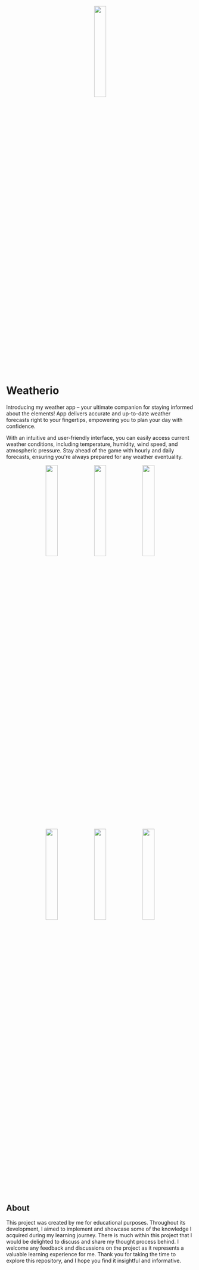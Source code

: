   <p align="center"> <img src="https://cdn.discordapp.com/attachments/327804857501351937/1135856375172452372/weatherio-high-resolution-logo-white-on-transparent-background.png" width="25%" height="25%"> </p>

# Weatherio

Introducing my weather app – your ultimate companion for staying informed about the elements! App delivers accurate and up-to-date weather forecasts right to your fingertips, empowering you to plan your day with confidence.

With an intuitive and user-friendly interface, you can easily access current weather conditions, including temperature, humidity, wind speed, and atmospheric pressure. Stay ahead of the game with hourly and daily forecasts, ensuring you're always prepared for any weather eventuality.


<p align="center">  <img src="https://cdn.discordapp.com/attachments/327804857501351937/1135861238933495858/Screenshot_20230801_120526.png" width="25%" height="25%"> <img src="https://cdn.discordapp.com/attachments/327804857501351937/1135861239260663848/Screenshot_20230801_120555.png" width="25%" height="25%"> <img src="https://cdn.discordapp.com/attachments/327804857501351937/1135861239734607892/Screenshot_20230801_120605.png" width="25%" height="25%"> <img  
src="https://cdn.discordapp.com/attachments/327804857501351937/1135861240233742377/Screenshot_20230801_120646.png" width="25%" height="25%"> <img src="https://cdn.discordapp.com/attachments/327804857501351937/1135869826557030450/4.png" width="25%" height="25%"> <img                                                                                                src="https://cdn.discordapp.com/attachments/327804857501351937/1135869578526871582/1.png" width="25%" height="25%"> </p>

## About

This project was created by me for educational purposes. Throughout its development, I aimed to implement and showcase some of the knowledge I acquired during my learning journey. There is much within this project that I would be delighted to discuss and share my thought process behind. I welcome any feedback and discussions on the project as it represents a valuable learning experience for me. Thank you for taking the time to explore this repository, and I hope you find it insightful and informative.

